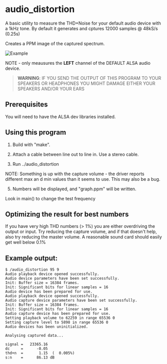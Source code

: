 # audio_distortion
A basic utility to measure the THD+Noise for your default audio device with a 1kHz tone. By default it generates and cptures 12000 samples @ 48kS/s (0.25s)

Creates a PPM image of the captured spectrum.

![Example](https://github.com/hamsternz/audio_distortion/blob/main/example.png)

NOTE - only meausures the **LEFT** channel of the DEFAULT ALSA audio device.

> **WARNING**: IF YOU SEND THE OUTPUT OF THIS PROGRAM TO YOUR SPEAKERS OR HEADPHONES YOU
> MIGHT DAMAGE EITHER YOUR SPEAKERS AND/OR YOUR EARS

## Prerequisites

You will need to have the ALSA dev libraries installed.

## Using this program

1. Build with "make".

2. Attach a cable between line out to line in. Use a stereo cable.

3. Run ../audio_distortion

NOTE: Something is up with the capture volume - the driver reports different max an
d min values than it seems to use. This may also be a bug. 

5. Numbers will be displayed, and "graph.ppm" will be written.

Look in main() to change the test frequency

## Optimizing the result for best numbers

If you have very high THD numbers (> 1%) you are either overdriving the output or input.
Try reducing the capture volume, and if that doesn't help, also try reducing the master
volume. A reasonable sound card should easily get well below 0.1%

## Example output:

    $ /audio_distortion 95 9
    Audio playback device opened successfully.
    Audio device parameters have been set successfully.
    Init: Buffer size = 16384 frames.
    Init: Significant bits for linear samples = 16
    Audio device has been prepared for use.
    Audio playback device opened successfully.
    Audio capture device parameters have been set successfully.
    Init: Buffer size = 16384 frames.
    Init: Significant bits for linear samples = 16
    Audio capture device has been prepared for use.
    Setting playback volume to 62259 in range 65536 0
    Setting capture level to 5898 in range 65536 0
    Audio devices has been uninitialized.
    
    Analysing captured data...
    
    signal =   23365.16
    dc     =      -0.05
    thd+n  =       1.15  (  0.005%)
    s:n    =      86.13 dB
